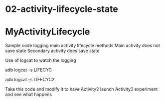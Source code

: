 # 02-activity-lifecycle-state
# MyActivityLifecycle
Sample code logging main activity lifecycle methods
Main activity does not save state
Secondary activity does save state

Use of logcat to watch the logging

adb logcat -s LIFECYC

adb logcat -s LIFECYC2

Take this code and modify it to have Activity2 launch Activity3
experiment and see what happens

